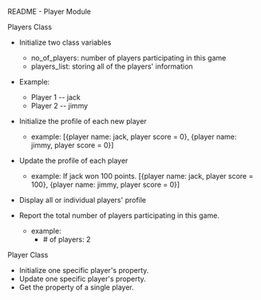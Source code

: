 README - Player Module

Players Class

- Initialize two class variables
    + no_of_players: number of players participating in this game
    + players_list: storing all of the players' information

- Example:
    + Player 1 -- jack
    + Player 2 -- jimmy

- Initialize the profile of each new player
    + example:
      [{player name: jack, player score = 0},
      {player name: jimmy, player score = 0}]

- Update the profile of each player
    + example:
      If jack won 100 points.
      [{player name: jack, player score = 100},
      {player name: jimmy, player score = 0}]

- Display all or individual players' profile

- Report the total number of players participating in this game.
    + example:
        - \# of players: 2

Player Class

- Initialize one specific player's property.
- Update one specific player's property.
- Get the property of a single player.